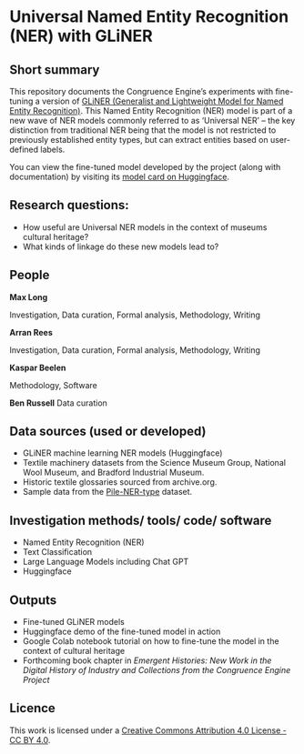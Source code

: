 # Universal Named Entity Recognition (NER) with GLiNER

## Short summary
This repository documents the Congruence Engine’s experiments with fine-tuning a version of [GLiNER (Generalist and Lightweight Model for Named Entity Recognition)](https://github.com/urchade/GLiNER). This Named Entity Recognition (NER) model is part of a new wave of NER models commonly referred to as ‘Universal NER’ – the key distinction from traditional NER being that the model is not restricted to previously established entity types, but can extract entities based on user-defined labels. 

You can view the fine-tuned model developed by the project (along with documentation) by visiting its [model card on Huggingface](https://huggingface.co/congruence-engine/gliner_2.5_textile_industry_historic). 



## Research questions:
- How useful are Universal NER models in the context of museums cultural heritage?
- What kinds of linkage do these new models lead to?


## People
**Max Long**

Investigation, Data curation, Formal analysis, Methodology, Writing

**Arran Rees** 

Investigation, Data curation, Formal analysis, Methodology, Writing

**Kaspar Beelen**

Methodology, Software 

**Ben Russell**
Data curation


## Data sources (used or developed)
- GLiNER machine learning NER models (Huggingface)
- Textile machinery datasets from the Science Museum Group, National Wool Museum, and Bradford Industrial Museum. 
- Historic textile glossaries sourced from archive.org.
- Sample data from the [Pile-NER-type](https://huggingface.co/datasets/Universal-NER/Pile-NER-type) dataset. 


## Investigation methods/ tools/ code/ software 
- Named Entity Recognition (NER)
- Text Classification
- Large Language Models including Chat GPT
- Huggingface


## Outputs  
- Fine-tuned GLiNER models
- Huggingface demo of the fine-tuned model in action
- Google Colab notebook tutorial on how to fine-tune the model in the context of cultural heritage
- Forthcoming book chapter in *Emergent Histories: New Work in the Digital History of Industry and Collections from the Congruence Engine Project*


## Licence 
This work is licensed under a [Creative Commons Attribution 4.0 License - CC BY 4.0](https://creativecommons.org/licenses/by/4.0/).
